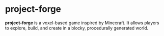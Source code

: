 # project-forge

**project-forge** is a voxel-based game inspired by Minecraft. It allows players to explore, build, and create in a blocky, procedurally generated world.
